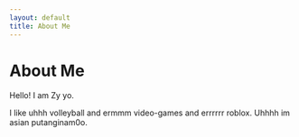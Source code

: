 ```yaml
---
layout: default
title: About Me
---
```

# About Me
Hello! I am Zy yo.

I like uhhh volleyball and ermmm video-games and errrrrr roblox. Uhhhh im asian putanginam0o.
